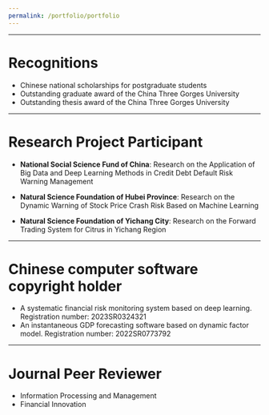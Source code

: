 ```yaml
---
permalink: /portfolio/portfolio
---
```


** **

Recognitions
======
* Chinese national scholarships for postgraduate students
* Outstanding graduate award of the China Three Gorges University
* Outstanding thesis award of the China Three Gorges University

** **

Research Project Participant
======
* **National Social Science Fund of China**: Research on the Application of Big Data and Deep Learning Methods in Credit Debt Default Risk Warning Management

* **Natural Science Foundation of Hubei Province**: Research on the Dynamic Warning of Stock Price Crash Risk Based on Machine Learning

* **Natural Science Foundation of Yichang City**: Research on the Forward Trading System for Citrus in Yichang Region

** **

Chinese computer software copyright holder
======
* A systematic financial risk monitoring system based on deep learning.
  Registration number: 2023SR0324321
* An instantaneous GDP forecasting software based on dynamic factor model.
  Registration number: 2022SR0773792

** **

Journal Peer Reviewer
======
* Information Processing and Management
* Financial Innovation
